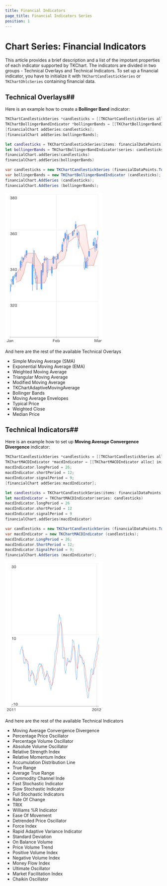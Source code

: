 ```yaml
---
title: Financial Indicators
page_title: Financial Indicators Series
position: 1
---
```


# Chart Series: Financial Indicators

This article provides a brief description and a list of the impotant properties of each indicator supported by TKChart. The indicators are divided in two groups - Technical Overlays and Technical Indicators. To set up a financial indicator, you have to initialize it with <code>TKChartCandlestickSeries</code> or <code>TKChartOhlcSeries</code> containing financial data.

## Technical Overlays##

Here is an example how to create a **Bollinger Band** indicator:

```Objective-C
TKChartCandlestickSeries *candlesticks = [[TKChartCandlestickSeries alloc] initWithItems:financialData];
TKChartBollingerBandIndicator *bollingerBands = [[TKChartBollingerBandIndicator alloc] initWithSeries:candlesticks];
[financialChart addSeries:candlesticks];
[financialChart addSeries:bollingerBands];
```
```Swift
let candlesticks = TKChartCandlestickSeries(items: financialDataPoints)
let bollingerBands = TKChartBollingerBandIndicator(series: candlesticks)
financialChart.addSeries(candlesticks)
financialChart.addSeries(bollingerBands)
```
```C#
var candlesticks = new TKChartCandlestickSeries (financialDataPoints.ToArray ());
var bollingerBands = new TKChartBollingerBandIndicator (candlesticks);
financialChart.AddSeries (candlesticks);
financialChart.AddSeries (bollingerBands);
```

<img src="../../images/chart-series-indicators001.png" />

And here are the rest of the available Technical Overlays

- Simple Moving Average (SMA)
- Exponential Moving Average (EMA)
- Weighted Moving Average
- Triangular Moving Average
- Modified Moving Average
- TKChartAdaptiveMovingAverage
- Bollinger Bands
- Moving Average Envelopes
- Typical Price
- Weighted Close
- Median Price

## Technical Indicators##
Here is an example how to set up **Moving Average Convergence Divergence** indicator:

```Objective-C
TKChartCandlestickSeries *candlesticks = [[TKChartCandlestickSeries alloc] initWithItems:_financialData];
TKChartMACDIndicator *macdIndicator = [[TKChartMACDIndicator alloc] initWithSeries:candlesticks];
macdIndicator.longPeriod = 26;
macdIndicator.shortPeriod = 12;
macdIndicator.signalPeriod = 9;
[financialChart addSeries:macdIndicator];
```
```Swift
let candlesticks = TKChartCandlestickSeries(items: financialDataPoints)
let macdIndicator = TKChartMACDIndicator(series: candlesticks)
macdIndicator.longPeriod = 26
macdIndicator.shortPeriod = 12
macdIndicator.signalPeriod = 9
financialChart.addSeries(macdIndicator)
```
```C#
var candlesticks = new TKChartCandlestickSeries (financialDataPoints.ToArray());
var macdIndicator = new TKChartMACDIndicator (candlesticks);
macdIndicator.LongPeriod = 26;
macdIndicator.ShortPeriod = 12;
macdIndicator.SignalPeriod = 9;
financialChart.AddSeries (macdIndicator);
```

<img src="../../images/chart-series-indicators002.png"/>

And here are the rest of the available Technical Indicators

- Moving Average Convergence Divergence
- Percentage Price Oscillator
- Percentage Volume Oscillator
- Absolute Volume Oscillator
- Relative Strength Index
- Relative Momentum Index
- Accumulation Distribution Line
- True Range
- Average True Range
- Commodity Channel Inde
- Fast Stochastic Indicator
- Slow Stochastic Indicator
- Full Stochastic Indicators
- Rate Of Change
- TRIX
- Williams %R Indicator
- Ease Of Movement
- Detrended Price Oscillator
- Force Index
- Rapid Adaptive Variance Indicator
- Standard Deviation
- On Balance Volume
- Price Volume Trend
- Positive Volume Index
- Negative Volume Index
- Money Flow Index
- Ultimate Oscillator
- Market Facilitation Index
- Chaikin Oscillator


